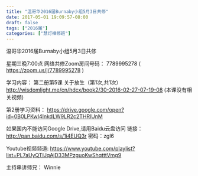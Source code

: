 ```yaml
---
title: "温哥华2016届Burnaby小组5月3日共修"
date: 2017-05-01 19:09:57-08:00
draft: false
tags: ["2016届"]
categories: ["慧灯禅修班"]
---
```

温哥华2016届Burnaby小组5月3日共修

星期三晚7:00点
网络共修Zoom房间号码： 7789995278 ( https://zoom.us/j/7789995278 )

学习内容：
第二册第5课 关于放生（第1次,共1次）
http://wisdomlight.me/cn/hdcx/book2/30-2016-02-27-07-19-08
(本课没有相关视频)

第2册学习资料：
https://drive.google.com/open?id=0B0LPKwI4InkdLW9LR2c2THRlUnM

如果国内不能访问Google Drive,请用Baidu云盘访问
链接：http://pan.baidu.com/s/1i4EUQ3r 密码：zgl6

Youtube视频频道:
https://www.youtube.com/playlist?list=PL7aUyQTIJqAjD33MPzguoKwShqtttVmg9

主持串讲师兄： Winnie
